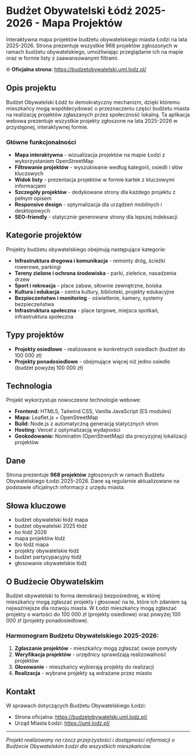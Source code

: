 # Budżet Obywatelski Łódź 2025-2026 - Mapa Projektów

Interaktywna mapa projektów budżetu obywatelskiego miasta Łodzi na lata 2025-2026. Strona prezentuje wszystkie 968 projektów zgłoszonych w ramach budżetu obywatelskiego, umożliwiając przeglądanie ich na mapie oraz w formie listy z zaawansowanymi filtrami.

🌐 **Oficjalna strona:** https://budzetobywatelski.uml.lodz.pl/

## Opis projektu

Budżet Obywatelski Łódź to demokratyczny mechanizm, dzięki któremu mieszkańcy mogą współdecydować o przeznaczeniu części budżetu miasta na realizację projektów zgłaszanych przez społeczność lokalną. Ta aplikacja webowa prezentuje wszystkie projekty zgłoszone na lata 2025-2026 w przystępnej, interaktywnej formie.

### Główne funkcjonalności

- **Mapa interaktywna** - wizualizacja projektów na mapie Łodzi z wykorzystaniem OpenStreetMap
- **Filtrowanie projektów** - wyszukiwanie według kategorii, osiedli i słów kluczowych
- **Widok listy** - prezentacja projektów w formie kartek z kluczowymi informacjami
- **Szczegóły projektów** - dedykowane strony dla każdego projektu z pełnym opisem
- **Responsive design** - optymalizacja dla urządzeń mobilnych i desktopowych
- **SEO-friendly** - statycznie generowane strony dla lepszej indeksacji

## Kategorie projektów

Projekty budżetu obywatelskiego obejmują następujące kategorie:

- **Infrastruktura drogowa i komunikacja** - remonty dróg, ścieżki rowerowe, parkingi
- **Tereny zielone i ochrona środowiska** - parki, zieleńce, nasadzenia drzew
- **Sport i rekreacja** - place zabaw, siłownie zewnętrzne, boiska
- **Kultura i edukacja** - centra kultury, biblioteki, projekty edukacyjne
- **Bezpieczeństwo i monitoring** - oświetlenie, kamery, systemy bezpieczeństwa
- **Infrastruktura społeczna** - place targowe, miejsca spotkań, infrastruktura społeczna

## Typy projektów

- **Projekty osiedlowe** - realizowane w konkretnych osiedlach (budżet do 100 000 zł)
- **Projekty ponadosiedlowe** - obejmujące więcej niż jedno osiedle (budżet powyżej 100 000 zł)

## Technologia

Projekt wykorzystuje nowoczesne technologie webowe:

- **Frontend:** HTML5, Tailwind CSS, Vanilla JavaScript (ES modules)
- **Mapa:** Leaflet.js + OpenStreetMap
- **Build:** Node.js z automatyczną generacją statycznych stron
- **Hosting:** Vercel z optymalizacją wydajności
- **Geokodowanie:** Nominatim (OpenStreetMap) dla precyzyjnej lokalizacji projektów

## Dane

Strona prezentuje **968 projektów** zgłoszonych w ramach Budżetu Obywatelskiego Łodzi 2025-2026. Dane są regularnie aktualizowane na podstawie oficjalnych informacji z urzędu miasta.

## Słowa kluczowe

- budżet obywatelski łódź mapa
- budżet obywatelski 2025 łódź
- bo łódź 2026
- mapa projektów łódź
- lbo łódź mapa
- projekty obywatelskie łódź
- budżet partycypacyjny łódź
- głosowanie obywatelskie łódź

## O Budżecie Obywatelskim

Budżet obywatelski to forma demokracji bezpośredniej, w której mieszkańcy mogą zgłaszać projekty i głosować na te, które ich zdaniem są najważniejsze dla rozwoju miasta. W Łodzi mieszkańcy mogą zgłaszać projekty o wartości do 100 000 zł (projekty osiedlowe) oraz powyżej 100 000 zł (projekty ponadosiedlowe).

### Harmonogram Budżetu Obywatelskiego 2025-2026:

1. **Zgłaszanie projektów** - mieszkańcy mogą zgłaszać swoje pomysły
2. **Weryfikacja projektów** - urzędnicy sprawdzają realizowalność projektów
3. **Głosowanie** - mieszkańcy wybierają projekty do realizacji
4. **Realizacja** - wybrane projekty są wdrażane przez miasto

## Kontakt

W sprawach dotyczących Budżetu Obywatelskiego Łodzi:
- Strona oficjalna: https://budzetobywatelski.uml.lodz.pl/
- Urząd Miasta Łodzi: https://uml.lodz.pl/

---

*Projekt realizowany na rzecz przejrzystości i dostępności informacji o Budżecie Obywatelskim Łodzi dla wszystkich mieszkańców.*